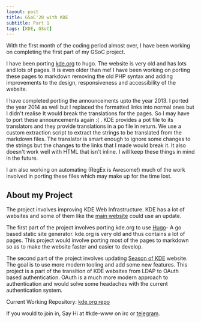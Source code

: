 ```yaml
---
layout: post
title: GSoC'20 with KDE
subtitle: Part 1
tags: [KDE, GSoC]
---
```


With the first month of the coding period almost over, I have been working on completing the first part of my GSoC project.

I have been porting [kde.org](https://kde.org) to hugo. The website is very old and has lots and lots of pages. It is even older than me! I have been working on porting these pages to markdown removing the old PHP syntax and adding improvements to the design, responsiveness and accessibility of the website.

I have completed porting the announcements upto the year 2013. I ported the year 2014 as well but I replaced the formatted links into normal ones but I didn't realise It would break the translations for the pages. So I may have to port these announcements again :( . KDE provides a pot file to its translators and they provide translations in a po file in return. We use a custom extraction script to extract the strings to be translated from the markdown files. The translator is smart enough to ignore some changes to the strings but the changes to the links that I made would break it. It also doesn't work well with HTML that isn't inline. I will keep these things in mind in the future.

I am also working on automating (RegEx is Awesome!) much of the work involved in porting these files which may make up for the time lost.

## About my Project

The project involves improving KDE Web Infrastructure. KDE has a lot of websites and some of them like the [main website](https://kde.org) could use an update.

The first part of the project involves porting kde.org to use [Hugo](https://gohugo.io/)- A go based static site generator.
kde.org is very old and thus contains a lot of pages. This project would involve porting most of the pages to markdown so as to make the website faster and easier to develop.

The second part of the project involves updating [Season of KDE](https://season.kde.org) website. The goal is to use more modern tooling and add some new features. This project is a part of the transition of KDE websites from LDAP to OAuth based authentication. OAuth is a much more modern approach to authentication and would solve some headaches with the current authentication system.

Current Working Repository: [kde.org repo](https://invent.kde.org/websites/kde-org/-/tree/hugo)

If you would to join in, Say Hi at #kde-www on irc or [telegram](https://t.me/KDEWeb).
